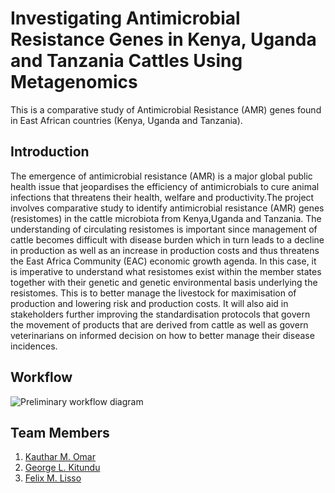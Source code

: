 # Investigating Antimicrobial Resistance Genes in Kenya, Uganda and Tanzania Cattles Using Metagenomics

This is a comparative study of Antimicrobial Resistance (AMR) genes found in East African countries (Kenya, Uganda and Tanzania).

## Introduction

The emergence of antimicrobial resistance (AMR) is a major global public health issue that jeopardises the efficiency of antimicrobials to cure animal infections that threatens their health, welfare and productivity.The project involves comparative study to identify antimicrobial resistance (AMR) genes (resistomes) in the cattle microbiota from Kenya,Uganda and Tanzania. The understanding of circulating resistomes is important since management of cattle becomes difficult with disease burden which in turn leads to a decline in production as well as an increase in production costs and thus threatens the East Africa Community (EAC) economic growth agenda. In this case, it is imperative to understand what resistomes exist within the member states together with their genetic and genetic environmental basis underlying the resistomes. This is to better manage the livestock for maximisation of production and lowering risk and production costs. It will also aid in stakeholders further improving the standardisation protocols that govern the movement of products that are derived from cattle as well as govern veterinarians on informed decision on how to better manage their disease incidences.

## Workflow

![Preliminary workflow diagram](https://user-images.githubusercontent.com/57720624/184587502-3fc4aad0-06d2-4e84-abad-6f4ba2829ca1.png)


## Team Members
1. [Kauthar M. Omar](https://github.com/Kauthar-Omar) 
2. [George L. Kitundu]()
3. [Felix M. Lisso](https://github.com/fetche-lab)
